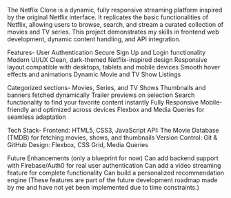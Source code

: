 The Netflix Clone is a dynamic, fully responsive streaming platform inspired by the original Netflix interface. It replicates the basic functionalities of Netflix, allowing users to browse, search, and stream a curated collection of movies and TV series. This project demonstrates my skills in frontend web development, dynamic content handling, and API integration.

Features-
User Authentication
Secure Sign Up and Login functionality
Modern UI/UX
Clean, dark-themed Netflix-inspired design
Responsive layout compatible with desktops, tablets and mobile devices
Smooth hover effects and animations
Dynamic Movie and TV Show Listings

Categorized sections- 
Movies, Series, and TV Shows
Thumbnails and banners fetched dynamically
Trailer previews on selection
Search functionality to find your favorite content instantly
Fully Responsive
Mobile-friendly and optimized across devices
Flexbox and Media Queries for seamless adaptation

Tech Stack-
Frontend: HTML5, CSS3, JavaScript
API: The Movie Database (TMDB) for fetching movies, shows, and thumbnails
Version Control: Git & GitHub
Design: Flexbox, CSS Grid, Media Queries

Future Enhancements (only a blueprint for now)
Can add backend support with Firebase/Auth0 for real user authentication
Can add a video streaming feature for complete functionality
Can build a personalized recommendation engine
(These features are part of the future development roadmap made by me and have not yet been implemented due to time constraints.)
